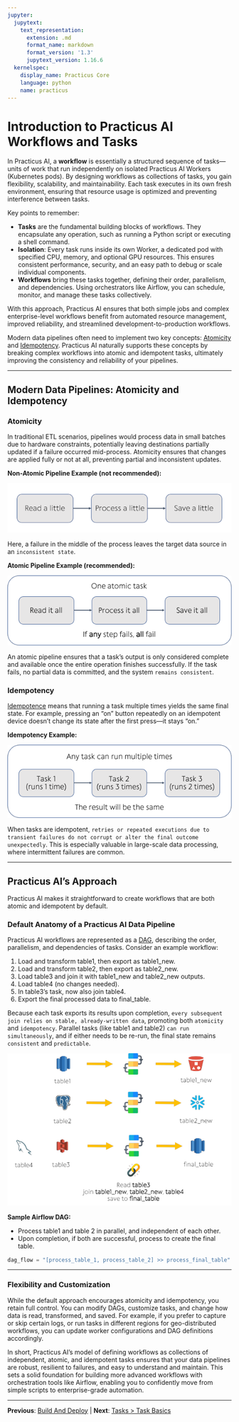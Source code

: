 ```yaml
---
jupyter:
  jupytext:
    text_representation:
      extension: .md
      format_name: markdown
      format_version: '1.3'
      jupytext_version: 1.16.6
  kernelspec:
    display_name: Practicus Core
    language: python
    name: practicus
---
```


<!-- #region -->
# Introduction to Practicus AI Workflows and Tasks

In Practicus AI, a **workflow** is essentially a structured sequence of tasks—units of work that run independently on isolated Practicus AI Workers (Kubernetes pods). By designing workflows as collections of tasks, you gain flexibility, scalability, and maintainability. Each task executes in its own fresh environment, ensuring that resource usage is optimized and preventing interference between tasks.

Key points to remember:

- **Tasks** are the fundamental building blocks of workflows. They encapsulate any operation, such as running a Python script or executing a shell command.
- **Isolation**: Every task runs inside its own Worker, a dedicated pod with specified CPU, memory, and optional GPU resources. This ensures consistent performance, security, and an easy path to debug or scale individual components.
- **Workflows** bring these tasks together, defining their order, parallelism, and dependencies. Using orchestrators like Airflow, you can schedule, monitor, and manage these tasks collectively.

With this approach, Practicus AI ensures that both simple jobs and complex enterprise-level workflows benefit from automated resource management, improved reliability, and streamlined development-to-production workflows.

Modern data pipelines often need to implement two key concepts: [Atomicity](#atomicity) and [Idempotency](#idempotency). Practicus AI naturally supports these concepts by breaking complex workflows into atomic and idempotent tasks, ultimately improving the consistency and reliability of your pipelines.

---

## Modern Data Pipelines: Atomicity and Idempotency

### Atomicity
In traditional ETL scenarios, pipelines would process data in small batches due to hardware constraints, potentially leaving destinations partially updated if a failure occurred mid-process. Atomicity ensures that changes are applied fully or not at all, preventing partial and inconsistent updates.

**Non-Atomic Pipeline Example (not recommended):**

![Non Atomic](img/non-atomic.png)

Here, a failure in the middle of the process leaves the target data source in an `inconsistent state`.

**Atomic Pipeline Example (recommended):**

![Atomic](img/atomic.png)

An atomic pipeline ensures that a task’s output is only considered complete and available once the entire operation finishes successfully. If the task fails, no partial data is committed, and the system `remains consistent`.

### Idempotency
[Idempotence](https://en.wikipedia.org/wiki/Idempotence) means that running a task multiple times yields the same final state. For example, pressing an “on” button repeatedly on an idempotent device doesn’t change its state after the first press—it stays “on.”

**Idempotency Example:**

![Idempotency](img/idempotency.png)

When tasks are idempotent, `retries or repeated executions due to transient failures do not corrupt or alter the final outcome unexpectedly`. This is especially valuable in large-scale data processing, where intermittent failures are common.

---

## Practicus AI’s Approach

Practicus AI makes it straightforward to create workflows that are both atomic and idempotent by default. 

### Default Anatomy of a Practicus AI Data Pipeline

Practicus AI workflows are represented as a [DAG](https://en.wikipedia.org/wiki/Directed_acyclic_graph), describing the order, parallelism, and dependencies of tasks. Consider an example workflow:

1. Load and transform table1, then export as table1_new.
2. Load and transform table2, then export as table2_new.
3. Load table3 and join it with table1_new and table2_new outputs.
4. Load table4 (no changes needed).
5. In table3’s task, now also join table4.
6. Export the final processed data to final_table.

Because each task exports its results upon completion, `every subsequent join relies on stable, already-written data`, promoting both `atomicity` and `idempotency`. Parallel tasks (like table1 and table2) `can run simultaneously`, and if either needs to be re-run, the final state remains `consistent` and `predictable`.

![Sample Airflow DAG](img/airflow1.png)

**Sample Airflow DAG:**

- Process table1 and table 2 in parallel, and independent of each other.
- Upon completion, if both are successful, process to create the final table.

```python
dag_flow = "[process_table_1, process_table_2] >> process_final_table"
```

---

### Flexibility and Customization

While the default approach encourages atomicity and idempotency, you retain full control. You can modify DAGs, customize tasks, and change how data is read, transformed, and saved. For example, if you prefer to capture or skip certain logs, or run tasks in different regions for geo-distributed workflows, you can update worker configurations and DAG definitions accordingly.

In short, Practicus AI’s model of defining workflows as collections of independent, atomic, and idempotent tasks ensures that your data pipelines are robust, resilient to failures, and easy to understand and maintain. This sets a solid foundation for building more advanced workflows with orchestration tools like Airflow, enabling you to confidently move from simple scripts to enterprise-grade automation.

<!-- #endregion -->


---

**Previous**: [Build And Deploy](../modeling/sample-modeling/build-and-deploy.md) | **Next**: [Tasks > Task Basics](tasks/task-basics.md)
